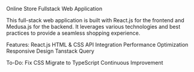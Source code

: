 Online Store Fullstack Web Application

This full-stack web application is built with React.js for the frontend and Medusa.js for the backend. It leverages various technologies and best practices to provide a seamless shopping experience.

Features:
React.js
HTML & CSS
API Integration
Performance Optimization
Responsive Design
Tanstack Query

To-Do:
Fix CSS
Migrate to TypeScript
Continuous Improvement
